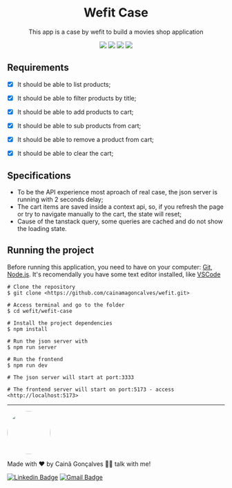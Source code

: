 <h1 align="center">Wefit Case</h1>

<p align="center">This app is a case by wefit to build a movies shop application</p>

<p align="center">
  <img src="https://img.shields.io/static/v1?label=Node&message=v20.12.1&color=6cc24a&style=for-the-badge&logo=ghost"/>
  <img src="https://img.shields.io/static/v1?label=React&message=v18.2&color=2d81c1&style=for-the-badge&logo=ghost"/>

  <img src="https://img.shields.io/static/v1?label=Styled+Components&message=v6.1.8&color=2d81c1&style=for-the-badge&logo=ghost"/>

  <img src="https://img.shields.io/static/v1?label=Vite&message=v5.2&color=2d81c1&style=for-the-badge&logo=ghost"/>

</p>

## Requirements

- [x] It should be able to list products;
- [x] It should be able to filter products by title;
- [x] It should be able to add products to cart;
- [x] It should be able to sub products from cart;
- [x] It should be able to remove a product from cart;
- [x] It should be able to clear the cart;


## Specifications
- To be the API experience most aproach of real case, the json server is running with 2 seconds delay;
- The cart items are saved inside a context api, so, if you refresh the page or try to navigate manually to the cart, the state will reset;
- Cause of the tanstack query, some queries are cached and do not show the loading state.

## Running the project

Before running this application, you need to have on your computer: [Git](https://git-scm.com), [Node.js](https://nodejs.org/en/). It's recomendally you have some text editor installed, like [VSCode](https://code.visualstudio.com/)


```
# Clone the repository
$ git clone <https://github.com/cainamagoncalves/wefit.git>

# Access terminal and go to the folder
$ cd wefit/wefit-case

# Install the project dependencies
$ npm install

# Run the json server with
$ npm run server

# Run the frontend
$ npm run dev

# The json server will start at port:3333

# The frontend server will start on port:5173 - access <http://localhost:5173>
```

___

 <img style="border-radius: 50%;" src="https://avatars.githubusercontent.com/u/60739925?v=4" width="100px;" alt=""/>
 <br />

Made with ❤️ by Cainã Gonçalves 👋🏽 talk with me!

[![Linkedin Badge](https://img.shields.io/badge/-Cainã-blue?style=flat-square&logo=Linkedin&logoColor=white&link=https://www.linkedin.com/in/cainã-gonçalves/)](https://www.linkedin.com/in/cainã-gonçalves/) 
[![Gmail Badge](https://img.shields.io/badge/-moaraadrean@gmail.com-c14438?style=flat-square&logo=Gmail&logoColor=white&link=mailto:moaraadrean@gmail.com)](mailto:moaraadrean@gmail.com)

